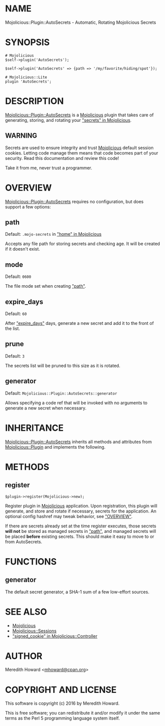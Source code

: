 # NAME

Mojolicious::Plugin::AutoSecrets - Automatic, Rotating Mojolicious Secrets

# SYNOPSIS

    # Mojolicious
    $self->plugin('AutoSecrets');

    $self->plugin('AutoSecrets' => {path => '/my/favorite/hiding/spot'});

    # Mojolicious::Lite
    plugin 'AutoSecrets';

# DESCRIPTION

[Mojolicious::Plugin::AutoSecrets](https://metacpan.org/pod/Mojolicious::Plugin::AutoSecrets) is a [Mojolicious](https://metacpan.org/pod/Mojolicious) plugin that takes care
of generating, storing, and rotating your ["secrets" in Mojolicious](https://metacpan.org/pod/Mojolicious#secrets).

## WARNING

Secrets are used to ensure integrity and trust [Mojolicious](https://metacpan.org/pod/Mojolicious) default session
cookies.  Letting code manage them means that code becomes part of your
security.  Read this documentation and review this code!

Take it from me, never trust a programmer.

# OVERVIEW

[Mojolicious::Plugin::AutoSecrets](https://metacpan.org/pod/Mojolicious::Plugin::AutoSecrets) requires no configuration, but does support
a few options:

## path

Default: `.mojo-secrets` in ["home" in Mojolicious](https://metacpan.org/pod/Mojolicious#home)

Accepts any file path for storing secrets and checking age.  It will be created
if it doesn't exist.

## mode

Default: `0600`

The file mode set when creating ["path"](#path).

## expire\_days

Default: `60`

After ["expire\_days"](#expire_days) days, generate a new secret and add it to the front of
the list.

## prune

Default: `3`

The secrets list will be pruned to this size as it is rotated.

## generator

Default: `Mojolicious::Plugin::AutoSecrets::generator`

Allows specifying a code ref that will be invoked with no arguments to generate
a new secret when necessary.

# INHERITANCE

[Mojolicious::Plugin::AutoSecrets](https://metacpan.org/pod/Mojolicious::Plugin::AutoSecrets) inherits all methods and attributes from
[Mojolicious::Plugin](https://metacpan.org/pod/Mojolicious::Plugin) and implements the following.

# METHODS

## register

    $plugin->register(Mojolicious->new);

Register plugin in [Mojolicious](https://metacpan.org/pod/Mojolicious) application.  Upon registration, this plugin
will generate, and store and rotate if necessary, secrets for the application.
An optional config hashref may tweak behavior, see ["OVERVIEW"](#overview).

If there are secrets already set at the time register executes, those secrets
**will not** be stored as managed secrets in ["path"](#path), and managed secrets will
be placed **before** existing secrets.  This should make it easy to move to or
from AutoSecrets.

# FUNCTIONS

## generator

The default secret generator, a SHA-1 sum of a few low-effort sources.

# SEE ALSO

- [Mojolicious](https://metacpan.org/pod/Mojolicious)
- [Mojolicious::Sessions](https://metacpan.org/pod/Mojolicious::Sessions)
- ["signed\_cookie" in Mojolicious::Controller](https://metacpan.org/pod/Mojolicious::Controller#signed_cookie)

# AUTHOR

Meredith Howard &lt;mhoward@cpan.org>

# COPYRIGHT AND LICENSE

This software is copyright (c) 2016 by Meredith Howard.

This is free software; you can redistribute it and/or modify it under
the same terms as the Perl 5 programming language system itself.
